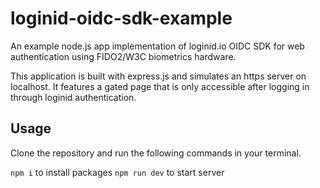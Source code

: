 # loginid-oidc-sdk-example

An example node.js app implementation of loginid.io OIDC SDK for web authentication using FIDO2/W3C biometrics hardware.

This application is built with express.js and simulates an https server on localhost. It features a gated page that is only accessible after logging in through loginid authentication.


## Usage
Clone the repository and run the following commands in your terminal.

`npm i` to install packages
`npm run dev` to start server
